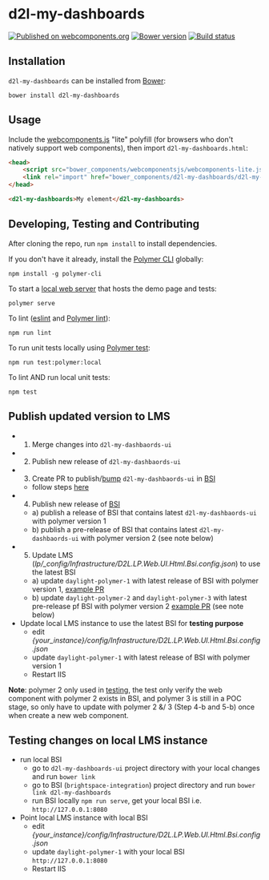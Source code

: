 # d2l-my-dashboards
[![Published on webcomponents.org](https://img.shields.io/badge/webcomponents.org-published-blue.svg)](https://www.webcomponents.org/element/Brightspace/d2l-my-dashboard-ui)
[![Bower version][bower-image]][bower-url]
[![Build status][ci-image]][ci-url]

## Installation

`d2l-my-dashboards` can be installed from [Bower][bower-url]:
```shell
bower install d2l-my-dashboards
```

## Usage

Include the [webcomponents.js](http://webcomponents.org/polyfills/) "lite" polyfill (for browsers who don't natively support web components), then import `d2l-my-dashboards.html`:

```html
<head>
	<script src="bower_components/webcomponentsjs/webcomponents-lite.js"></script>
	<link rel="import" href="bower_components/d2l-my-dashboards/d2l-my-dashboards.html">
</head>
```

<!---
```
<custom-element-demo>
  <template>
    <script src="../webcomponentsjs/webcomponents-lite.js"></script>
    <link rel="import" href="../d2l-typography/d2l-typography.html">
    <link rel="import" href="d2l-my-dashboards.html">
    <custom-style include="d2l-typography">
      <style is="custom-style" include="d2l-typography"></style>
    </custom-style>
    <style>
      html {
        font-size: 20px;
        font-family: 'Lato', 'Lucida Sans Unicode', 'Lucida Grande', sans-serif;
      }
    </style>
    <next-code-block></next-code-block>
  </template>
</custom-element-demo>
```
-->
```html
<d2l-my-dashboards>My element</d2l-my-dashboards>
```

## Developing, Testing and Contributing

After cloning the repo, run `npm install` to install dependencies.

If you don't have it already, install the [Polymer CLI](https://www.polymer-project.org/3.0/docs/tools/polymer-cli) globally:

```shell
npm install -g polymer-cli
```

To start a [local web server](https://www.polymer-project.org/3.0/docs/tools/polymer-cli-commands#serve) that hosts the demo page and tests:

```shell
polymer serve
```

To lint ([eslint](http://eslint.org/) and [Polymer lint](https://www.polymer-project.org/3.0/docs/tools/polymer-cli-commands#lint)):

```shell
npm run lint
```

To run unit tests locally using [Polymer test](https://www.polymer-project.org/3.0/docs/tools/polymer-cli-commands#tests):

```shell
npm run test:polymer:local
```

To lint AND run local unit tests:

```shell
npm test
```

## Publish updated version to LMS

- 1) Merge changes into `d2l-my-dashbaords-ui`
- 2) Publish new release of `d2l-my-dashbaords-ui`
- 3) Create PR to publish/[bump](https://github.com/Brightspace/brightspace-integration/pull/928/files) `d2l-my-dashbaords-ui` in [BSI](https://github.com/Brightspace/brightspace-integration)
  * follow steps [here](https://github.com/Brightspace/brightspace-integration#bower-locking)
- 4) Publish new release of [BSI](https://github.com/Brightspace/brightspace-integration)
  * a) publish a release of BSI that contains latest `d2l-my-dashbaords-ui` with polymer version 1
  * b) publish a pre-release of BSI that contains latest `d2l-my-dashbaords-ui` with polymer version 2 (see note below)
- 5) Update LMS (*lp/_config/Infrastructure/D2L.LP.Web.UI.Html.Bsi.config.json*) to use the latest BSI
  * a) update `daylight-polymer-1` with latest release of BSI with polymer version 1, [example PR](https://git.dev.d2l/projects/CORE/repos/lp/pull-requests/10442/diff)
  * b) update `daylight-polymer-2` and `daylight-polymer-3` with latest pre-release pf BSI with polymer version 2 [example PR](https://git.dev.d2l/projects/CORE/repos/lp/pull-requests/10399/overview) (see note below)
- Update local LMS instance to use the latest BSI for **testing purpose**
  * edit *{your_instance}/config/Infrastructure/D2L.LP.Web.UI.Html.Bsi.config.json*
  * update `daylight-polymer-1` with latest release of BSI with polymer version 1
  * Restart IIS

**Note**: polymer 2 only used in [testing](http://search.dev.d2l/source/xref/Lms/lp/framework/web/D2L.LP.Web.IntegrationTests/UI/Html/Bsi/BsiAssetVerificationTests.cs#40), the test only verify the web component with polymer 2 exists in BSI, and polymer 3 is still in a POC stage, so only have to update with polymer 2 &/ 3 (Step 4-b and 5-b) once when create a new web component.

## Testing changes on local LMS instance

- run local BSI
  * go to `d2l-my-dashboards-ui` project directory with your local changes and run `bower link`
  * go to BSI (`brightspace-integration`) project directory and run `bower link d2l-my-dashboards`
  * run BSI locally `npm run serve`, get your local BSI i.e. `http://127.0.0.1:8080`
- Point local LMS instance with local BSI
  * edit *{your_instance}/config/Infrastructure/D2L.LP.Web.UI.Html.Bsi.config.json*
  * update `daylight-polymer-1` with your local BSI `http://127.0.0.1:8080`
  * Restart IIS


[bower-url]: http://bower.io/search/?q=d2l-my-dashboards
[bower-image]: https://badge.fury.io/bo/d2l-my-dashboards.svg
[ci-url]: https://travis-ci.org/Brightspace/d2l-my-dashboards-ui
[ci-image]: https://travis-ci.org/Brightspace/d2l-my-dashboards-ui.svg?branch=master
